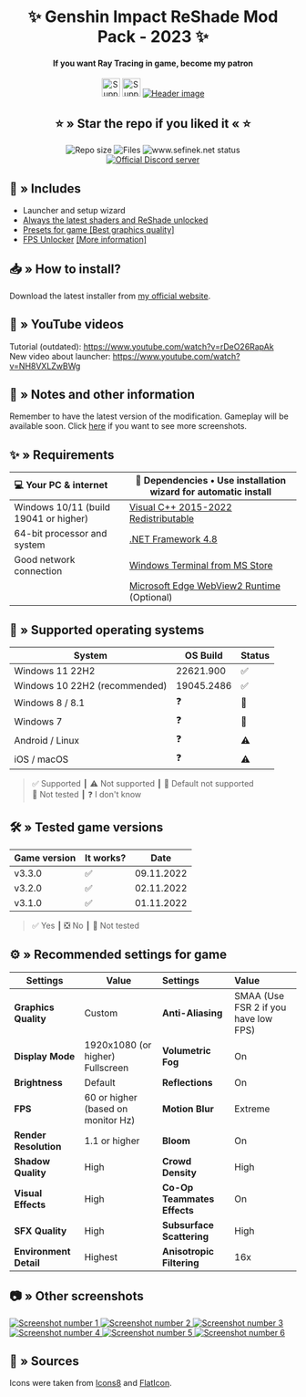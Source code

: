 <div align="center">
    <h1>✨ Genshin Impact ReShade Mod Pack - 2023 ✨</h1>
    <h4>If you want Ray Tracing in game, become my patron</h4>
    <a href="https://ko-fi.com/sefinek" target="_blank"><img src="https://storage.ko-fi.com/cdn/brandasset/kofi_button_blue.png" height="32" alt="Support me on Ko-fi"></a>
    <a href="https://patreon.com/sefinek" target="_blank"><img src="https://img.shields.io/endpoint.svg?url=https%3A%2F%2Fshieldsio-patreon.vercel.app%2Fapi%3Fusername%3Dsefinek%26type%3Dpledges&style=for-the-badge" height="32" alt="Support me on Patreon"></a>
    <a href="https://raw.githubusercontent.com/sefinek24/Genshin-Impact-ReShade/main/Screenshots/Default/youtube_video_border.png" title="See preview [youtube_video_border.png]">
        <img src="Screenshots/Default/youtube_video_border.png" alt="Header image">
    </a>
    <h2>⭐ » Star the repo if you liked it « ⭐</h2>
    <img src="https://img.shields.io/github/repo-size/sefinek24/Genshin-Impact-ReShade?label=Repo%20size" alt="Repo size">
    <img src="https://img.shields.io/github/commit-activity/w/sefinek24/Genshin-Impact-ReShade?label=Commit%20activity" alt="Files">
    <img src="https://img.shields.io/website?down_message=Offline&label=Website&up_message=Online&url=https%3A%2F%2Fsefinek.net" alt="www.sefinek.net status">
    <br>
    <a href="https://discord.gg/SVcbaRc7gH" target="_blank"><img src="https://img.shields.io/discord/1044713077125435492?label=Join%20our%20Discord" alt="Official Discord server"></a>
</div>

## 📂 » Includes
- Launcher and setup wizard
- [Always the latest shaders and ReShade unlocked](https://github.com/sefinek24/reshade-unlocked)
- [Presets for game [Best graphics quality]](Data/-%20Presets)
- [FPS Unlocker](https://github.com/sefinek24/genshin-fps-unlock) [[More information]](https://github.com/sefinek24/genshin-fps-unlock#genshin-impact-fps-unlocker-modified-by-sefinek)

## 📥 » How to install?
Download the latest installer from [my official website](https://sefinek.net/genshin-impact-reshade).

## 🎥 » YouTube videos
Tutorial (outdated): https://www.youtube.com/watch?v=rDeO26RapAk  
New video about launcher: https://www.youtube.com/watch?v=NH8VXLZwBWg

## 📝️ » Notes and other information
Remember to have the latest version of the modification. Gameplay will be available soon. Click [here](https://sefinek.net/genshin-impact-reshade/gallery?page=1) if you want to see more screenshots.

## ✨ » Requirements
| 💻 Your PC & internet                 | 📂 Dependencies • Use installation wizard for automatic install                                                  |
|:--------------------------------------|------------------------------------------------------------------------------------------------------------------|
| Windows 10/11 (build 19041 or higher) | [Visual C++ 2015-2022 Redistributable](https://aka.ms/vs/17/release/vc_redist.x64.exe)                           |
| 64-bit processor and system           | [.NET Framework 4.8](https://dotnet.microsoft.com/en-us/download/dotnet-framework/thank-you/net48-web-installer) |
| Good network connection               | [Windows Terminal from MS Store](https://apps.microsoft.com/store/detail/windows-terminal/9N0DX20HK701)          |||
|                                       | [Microsoft Edge WebView2 Runtime](https://developer.microsoft.com/en-us/microsoft-edge/webview2) (Optional)      |

## 🔧 » Supported operating systems
| System                        | OS Build   | Status |
|-------------------------------|------------|:-------|
| Windows 11 22H2               | 22621.900  | ✅      |
| Windows 10 22H2 (recommended) | 19045.2486 | ✅      | 
| Windows 8 / 8.1               | ❓          | 🎯️    | 
| Windows 7                     | ❓️         | 🎯️    | 
| Android / Linux               | ❓️         | ⚠️     | 
| iOS / macOS                   | ❓️         | ⚠️     | 
> ✅ Supported ┃ ⚠️ Not supported ┃ 🎯️ Default not supported  
> 🤔 Not tested ┃ ❓ I don't know

## 🛠️ » Tested game versions
| Game version | It works? | Date       |
|--------------|-----------|------------|
| v3.3.0       | ✅         | 09.11.2022 |
| v3.2.0       | ✅         | 02.11.2022 |
| v3.1.0       | ✅         | 01.11.2022 |
> ✅ Yes ┃ ❎ No ┃ 🤔 Not tested

## ⚙ » Recommended settings for game
| Settings               | Value                              | Settings                    | Value                                |
|------------------------|------------------------------------|:----------------------------|:-------------------------------------|
| **Graphics Quality**   | Custom                             | **Anti-Aliasing**           | SMAA (Use FSR 2 if you have low FPS) |
| **Display Mode**       | 1920x1080 (or higher) Fullscreen   | **Volumetric Fog**          | On                                   | 
| **Brightness**         | Default                            | **Reflections**             | On                                   | 
| **FPS**                | 60 or higher (based on monitor Hz) | **Motion Blur**             | Extreme                              | 
| **Render Resolution**  | 1.1 or higher                      | **Bloom**                   | On                                   | 
| **Shadow Quality**     | High                               | **Crowd Density**           | High                                 | 
| **Visual Effects**     | High                               | **Co-Op Teammates Effects** | On                                   | 
| **SFX Quality**        | High                               | **Subsurface Scattering**   | High                                 | 
| **Environment Detail** | Highest                            | **Anisotropic Filtering**   | 16x                                  | 

## 📷 » Other screenshots
<a href="https://raw.githubusercontent.com/sefinek24/Genshin-Impact-ReShade/main/Screenshots/Default/Backgrounds/kokomi_2.png" title="See preview [kokomi_2.png]">
    <img src="Screenshots/Default/Backgrounds/kokomi_2.png" alt="Screenshot number 1">
</a>
<a href="https://raw.githubusercontent.com/sefinek24/Genshin-Impact-ReShade/main/Screenshots/Default/Backgrounds/kokomi_4.png" title="See preview [kokomi_4.png]">
    <img src="Screenshots/Default/Backgrounds/kokomi_4.png" alt="Screenshot number 2">
</a>
<a href="https://raw.githubusercontent.com/sefinek24/Genshin-Impact-ReShade/main/Screenshots/Default/Backgrounds/collei_3.png" title="See preview [collei_3.png]">
    <img src="Screenshots/Default/Backgrounds/collei_3.png" alt="Screenshot number 3">
</a>
<a href="https://raw.githubusercontent.com/sefinek24/Genshin-Impact-ReShade/main/Screenshots/Default/Backgrounds/collei_1.png" title="See preview [collei_1.png]">
    <img src="Screenshots/Default/Backgrounds/collei_1.png" alt="Screenshot number 4">
</a>
<a href="https://raw.githubusercontent.com/sefinek24/Genshin-Impact-ReShade/main/Screenshots/Default/Backgrounds/hutao_1.png" title="See preview [hutao_1.png]">
    <img src="Screenshots/Default/Backgrounds/hutao_1.png" alt="Screenshot number 5">
</a>
<a href="https://raw.githubusercontent.com/sefinek24/Genshin-Impact-ReShade/main/Screenshots/Default/Backgrounds/yoimiya_1.png" title="See preview [yoimiya_1.png]">
    <img src="Screenshots/Default/Backgrounds/yoimiya_1.png" alt="Screenshot number 6">
</a>

## 🧶 » Sources
Icons were taken from <a href="https://icons8.com" target="_blank">Icons8</a> and <a href="https://www.flaticon.com" target="_blank">FlatIcon</a>.